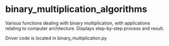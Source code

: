 # binary_multiplication_algorithms
Various functions dealing with binary multiplication, with applications relating to computer architecture. Displays step-by-step process and result.

Driver code is located in binary_multiplication.py
